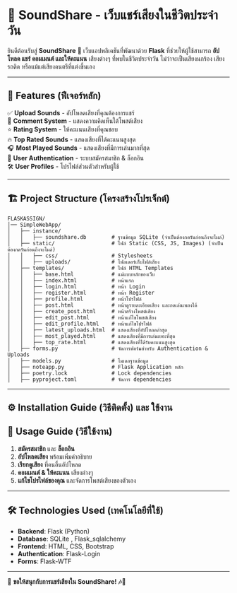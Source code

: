 # 📢 SoundShare - เว็บแชร์เสียงในชีวิตประจำวัน

ยินดีต้อนรับสู่ **SoundShare** 🎵 เว็บแอปพลิเคชันที่พัฒนาด้วย **Flask** ที่ช่วยให้ผู้ใช้สามารถ **อัปโหลด แชร์ คอมเมนต์ และให้คะแนน** เสียงต่างๆ ที่พบในชีวิตประจำวัน ไม่ว่าจะเป็นเสียงนกร้อง เสียงรถติด หรือแม้แต่เสียงดนตรีที่แต่งขึ้นเอง

---

## 📌 Features (ฟีเจอร์หลัก)

✅ **Upload Sounds** - อัปโหลดเสียงที่คุณต้องการแชร์  
💬 **Comment System** - แสดงความคิดเห็นใต้โพสต์เสียง  
⭐ **Rating System** - ให้คะแนนเสียงที่คุณชอบ  
🔥 **Top Rated Sounds** - แสดงเสียงที่ได้คะแนนสูงสุด  
🎧 **Most Played Sounds** - แสดงเสียงที่มีการเล่นมากที่สุด  
🔐 **User Authentication** - ระบบสมัครสมาชิก & ล็อกอิน  
🛠️ **User Profiles** - โปรไฟล์ส่วนตัวสำหรับผู้ใช้  

---

## 🏗️ Project Structure (โครงสร้างโปรเจ็กต์)

```
FLASKASSIGN/
│── SimpleWebApp/
│   ├── instance/
│   │   ├── soundshare.db        # ฐานข้อมูล SQLite (จำเป็นต้องกดรันก่อนถึงจะโผล่)
│   ├── static/                  # ไฟล์ Static (CSS, JS, Images) (จำเป็นต้องกดรันก่อนถึงจะโผล่)
│   │   ├── css/                 # Stylesheets
│   │   ├── uploads/             # โฟลเดอร์เก็บไฟล์เสียง
│   ├── templates/               # ไฟล์ HTML Templates
│   │   ├── base.html            # แม่แบบหลักของเว็บ
│   │   ├── index.html           # หน้าแรก
│   │   ├── login.html           # หน้า Login
│   │   ├── register.html        # หน้า Register
│   │   ├── profile.html         # หน้าโปรไฟล์
│   │   ├── post.html            # หน้าดูรายละเอียดเสียง และกดเล่นเพลงได้
│   │   ├── create_post.html     # หน้าสร้างโพสต์เสียง
│   │   ├── edit_post.html       # หน้าแก้ไขโพสต์เสียง
│   │   ├── edit_profile.html    # หน้าแก้ไขโปรไฟล์
│   │   ├── latest_uploads.html  # แสดงเสียงที่อัปโหลดล่าสุด
│   │   ├── most_played.html     # แสดงเสียงที่มีการเล่นเยอะที่สุด
│   │   ├── top_rate.html        # แสดงเสียงที่ได้รับคะแนนสูงสุด
│   ├── forms.py                 # จัดการฟอร์มสำหรับ Authentication & Uploads
│   ├── models.py                # โมเดลฐานข้อมูล
│   ├── noteapp.py               # Flask Application หลัก
│   ├── poetry.lock              # Lock dependencies
│   ├── pyproject.toml           # จัดการ dependencies

```

---

## ⚙️ Installation Guide (วิธีติดตั้ง) และ ใช้งาน



## 🚀 Usage Guide (วิธีใช้งาน)

1. **สมัครสมาชิก** และ **ล็อกอิน**  
2. **อัปโหลดเสียง** พร้อมเพิ่มคำอธิบาย  
3. **เรียกดูเสียง** ที่คนอื่นอัปโหลด  
4. **คอมเมนต์ & ให้คะแนน** เสียงต่างๆ  
5. **แก้ไขโปรไฟล์ของคุณ** และจัดการโพสต์เสียงของตัวเอง  

---

## 🛠 Technologies Used (เทคโนโลยีที่ใช้)

- **Backend**: Flask (Python)
- **Database**: SQLite , Flask_sqlalchemy
- **Frontend**: HTML, CSS, Bootstrap
- **Authentication**: Flask-Login
- **Forms**: Flask-WTF


---

📢 **ขอให้สนุกกับการแชร์เสียงใน SoundShare! 🎶🚀**

